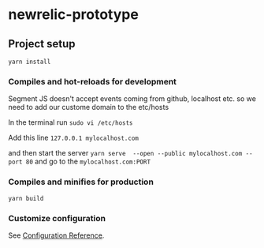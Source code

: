 # newrelic-prototype

## Project setup
```
yarn install
```

### Compiles and hot-reloads for development

Segment JS doesn't accept events coming from github, localhost etc. so we need to add our custome domain to the etc/hosts

In the terminal run `sudo vi /etc/hosts`

Add this line `127.0.0.1 mylocalhost.com`

and then start the server `yarn serve  --open --public mylocalhost.com --port 80` and go to the `mylocalhost.com:PORT`

### Compiles and minifies for production
```
yarn build
```

### Customize configuration
See [Configuration Reference](https://cli.vuejs.org/config/).
